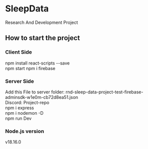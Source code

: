 # SleepData
Research And Development Project
## How to start the project
### Client Side
npm install react-scripts --save</br>
npm start
npm i firebase
### Server Side
Add this File to server folder: rnd-sleep-data-project-test-firebase-adminsdk-w1e0m-cb72d8ea51.json</br>
Discord: Project-repo</br>
npm i express</br>
npm i nodemon -D</br>
npm run Dev
### Node.js version
v18.16.0

